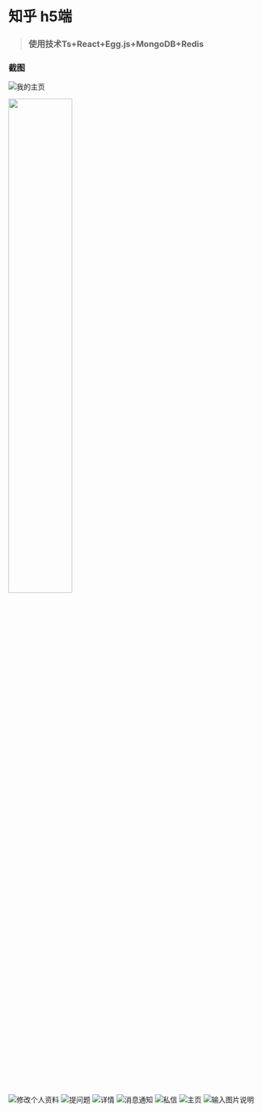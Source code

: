 # 知乎 h5端

> ### 使用技术Ts+React+Egg.js+MongoDB+Redis

### 截图
![我的主页](https://images.gitee.com/uploads/images/2020/0502/205659_b8a43a57_5664323.jpeg "Screenshot_2020-05-02-20-42-07-438_com.android.br.jpg")


<img src="https://images.gitee.com/uploads/images/2020/0502/205659_b8a43a57_5664323.jpeg" width="50%" height="50%" />

![修改个人资料](https://images.gitee.com/uploads/images/2020/0502/205719_535e3b18_5664323.jpeg "Screenshot_2020-05-02-20-42-17-527_com.android.br.jpg")
![提问题](https://images.gitee.com/uploads/images/2020/0502/205802_377ca7b3_5664323.jpeg "Screenshot_2020-05-02-20-42-40-953_com.android.br.jpg")
![详情](https://images.gitee.com/uploads/images/2020/0502/205819_76a6de9c_5664323.jpeg "Screenshot_2020-05-02-20-50-24-704_com.android.br.jpg")
![消息通知](https://images.gitee.com/uploads/images/2020/0502/205843_cf013a7d_5664323.jpeg "Screenshot_2020-05-02-20-50-35-498_com.android.br.jpg")
![私信](https://images.gitee.com/uploads/images/2020/0502/205858_bc455f90_5664323.jpeg "Screenshot_2020-05-02-20-50-54-286_com.android.br.jpg")
![主页](https://images.gitee.com/uploads/images/2020/0502/205916_64b5b31f_5664323.jpeg "Screenshot_2020-05-02-20-51-56-603_com.android.br.jpg")
![输入图片说明](https://images.gitee.com/uploads/images/2020/0502/205928_552460fd_5664323.jpeg "Screenshot_2020-05-02-20-50-59-950_com.android.br.jpg")